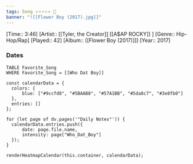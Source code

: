 ```yaml
---
tags: Song ⭐⭐⭐⭐⭐ 💛
banner: "![[Flower Boy (2017).jpg]]"
---
```

[Time:: 3:46]
[Artist:: [[Tyler, the Creator]] [[A$AP ROCKY]] ]
[Genre:: Hip-Hop/Rap]
[Played:: 42]
[Album:: [[Flower Boy (2017)]]]
[Year:: 2017]
### Dates
````dataview
TABLE Favorite_Song
WHERE Favorite_Song = [[Who Dat Boy]]
````

  ```dataviewjs
const calendarData = { 
	colors: { 
		blue: ["#9ccfd8", "#5BAAB8", "#57A1BB", "#5da8c7", "#3e8fb0"] 
	}, 
	entries: [] 
}; 

for (let page of dv.pages('"Daily Notes"')) { 
	calendarData.entries.push({ 
		date: page.file.name, 
		intensity: page["Who_Dat_Boy"]
	}); 
} 

renderHeatmapCalendar(this.container, calendarData);
```
